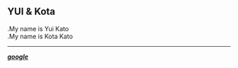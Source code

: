 ## YUI & Kota
.My name is Yui Kato  
.My name is Kota Kato

***
***[google](https://www.google.co.jp)***



